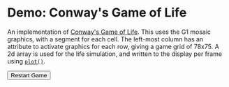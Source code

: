 # Demo: Conway's Game of Life

An implementation of [Conway's Game of Life](https://en.wikipedia.org/wiki/Conway%27s_Game_of_Life). This uses the G1 mosaic graphics, with a segment for each cell. The left-most column has an attribute to activate graphics for each row, giving a game grid of 78x75. A 2d array is used for the life simulation, and written to the display per frame using [`plot()`](../teletext-screen-api#plot-graphiccolnum-graphicrownum).

<button id="restartButton">Restart Game</button>

<ClientOnly>

<div id="screen"></div>

<script setup>
import { runDemoInVitepress } from './runDemoCodeHelper.js';
import { Attributes, Colour, Teletext } from '@techandsoftware/teletext';

const FPS = 15;

runDemoInVitepress(() => {

  document.querySelector('#restartButton').onclick = restart;
  const t = Teletext();
  t.addTo('#screen');
  setScreenColour();
  
  const life = new GameOfLife(t, 80, 75);
  life.animate();

  function restart() {
    setScreenColour();
    life.restart();
  }

  return () => {  // cleanup after unmount in vitepress
    life.stop();
    t.destroy();
  }
});

const colours = ['\x12', '\x13', '\x15', '\x16', '\x17'];

// select a colour randomly and set it per row
let clearScreenArray;

function setScreenColour() {
  const colour = colours[Math.floor(Math.random() * colours.length)];
  const separated = Math.random() > 0.5 ? '' : '\x1a';

  clearScreenArray = Array(25).fill((colour + separated).padEnd(40, ' '));
}

// Generated by ChatGPT
// Original is by John Horton Conway in 1970
// https://en.wikipedia.org/wiki/Conway's_Game_of_Life
class GameOfLife {
  constructor(teletext, width, height) {
    this.teletext = teletext;
    this.width = width;
    this.height = height;
    this.grid = this.randomGrid();
    this.lastFrameTime = 0;
    this.stopped = false;
  }

  randomGrid() {
    return Array.from({ length: this.height }, () =>
      Array.from({ length: this.width }, () => Math.random() > 0.91 ? 1 : 0)
    );
  }

  step() {
    const next = Array.from({ length: this.height }, () =>
      Array(this.width).fill(0)
    );

    for (let y = 0; y < this.height; y++) {
      for (let x = 0; x < this.width; x++) {
        const alive = this.grid[y][x];
        let count = 0;

        for (let dy = -1; dy <= 1; dy++) {
          for (let dx = -1; dx <= 1; dx++) {
            if (dx === 0 && dy === 0) continue;
            const nx = (x + dx + this.width) % this.width;
            const ny = (y + dy + this.height) % this.height;
            count += this.grid[ny][nx];
          }
        }

        next[y][x] = (alive && (count === 2 || count === 3)) || (!alive && count === 3) ? 1 : 0;
      }
    }

    this.grid = next;
  }

  clearScreen() {
    this.teletext.writeBytes(0, 0, clearScreenArray, false);
  }

  render() {
    this.clearScreen();
    for (let y = 0; y < this.height; y++) {
      for (let x = 0; x < this.width; x++) {
        if (this.grid[y][x]) this.teletext.plot(x, y, false);
      }
    }
  }

  animate(timestamp = 0) {
    if (!this.lastFrameTime) this.lastFrameTime = timestamp;
    const elapsed = timestamp - this.lastFrameTime;

    if (elapsed > 1000 / FPS) {
      this.step();
      this.render();
      this.teletext.updateDisplay();
      this.lastFrameTime = timestamp;
    }

    if (!this.stopped) {
      requestAnimationFrame(this.animate.bind(this));
    }
  }

  restart() {
    this.grid = this.randomGrid();
  }

  stop() {
    this.stopped = true;
  }
}
</script>
</ClientOnly>
